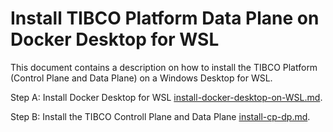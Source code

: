 # Install TIBCO Platform Data Plane on Docker Desktop for WSL

This document contains a description on how to install the TIBCO Platform (Control Plane and Data Plane) on a Windows Desktop for WSL. 


Step A: Install Docker Desktop for WSL [install-docker-desktop-on-WSL.md](install-docker-desktop-on-WSL.md).

Step B: Install the TIBCO Controll Plane and Data Plane [install-cp-dp.md](install-cp-dp.md). 
